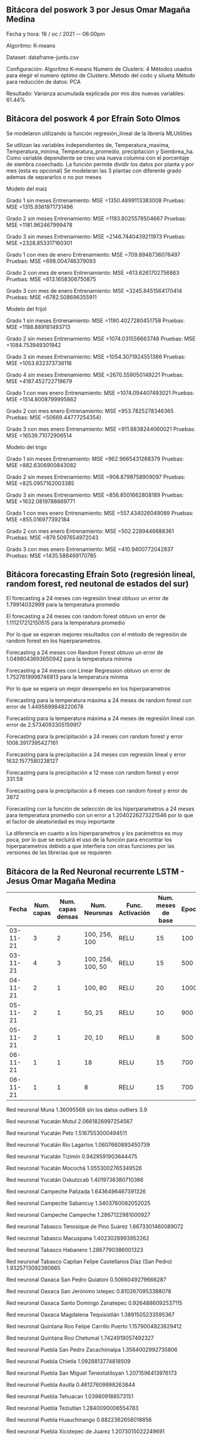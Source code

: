 
## Bitácora del poswork 3 por Jesus Omar Magaña Medina

Fecha y hora: 16 / oc / 2021 -- 06:00pm

Algoritmo: K-means

Dataset: dataframe-junto.csv

Configuración:
Algoritmo K-means
Numero de Clusters: 4
Métodos usados para elegir el numero óptimo de Clusters: Metodo del codo y silueta
Método para reducción de datos: PCA

Resultado:
Varianza acumulada explicada por mis dos nuevas variables: 61.44% 


## Bitácora del poswork 4 por Efraín Soto Olmos
Se modelaron utilizando la función regresión_lineal de la librería MLUtilities

Se utilizan las variables independientes de, Temperatura_maxima, Temperatura_minima, Temperatura_promedio, precipitacion y Siembrea_ha. Como variable dependiente se creo una nueva columna con el porcentaje de siembra cosechado.
La función permite dividir los datos por planta y por mes (esta es opcional)
Se modelaran las 3 plantas con diferente grado ademas de separarlos o no por meses

Modelo del maiz

Grado 1 sin meses
Entrenamiento: MSE =1350.4899113383008 Pruebas: MSE =1315.9361971731496

Grado 2 sin meses
Entrenamiento: MSE =1193.8025578504667 Pruebas: MSE =1181.962467999478

Grado 3 sin meses
Entrenamiento: MSE =2146.7440439211973 Pruebas: MSE =2328.853317160301

Grado 1 con mes de enero
Entrenamiento: MSE =709.8948736076497 Pruebas: MSE =698.004746379093

Grado 2 con mes de enero
Entrenamiento: MSE =613.6261702756863 Pruebas: MSE =613.1658306750875

Grado 3 con mes de enero
Entrenamiento: MSE =3245.8451564170414 Pruebas: MSE =6782.508696355911



Modelo del frijol

Grado 1 sin meses
Entrenamiento: MSE =1190.4027280451758 Pruebas: MSE =1188.889181493713

Grado 2 sin meses
Entrenamiento: MSE =1074.031556663748 Pruebas: MSE =1084.753949301942

Grado 3 sin meses
Entrenamiento: MSE =1054.3071924551366 Pruebas: MSE =1053.832373738116

Grado 4 sin meses
Entrenamiento: MSE =2670.559050149221 Pruebas: MSE =4187.452722719679

Grado 1 con mes enero
Entrenamiento: MSE =1074.094407493021 Pruebas: MSE =1514.8008799995862

Grado 2 con mes enero
Entrenamiento: MSE =953.7825278346365 Pruebas: MSE =50669.44777254354}

Grado 3 con mes enero
Entrenamiento: MSE =911.6838244060021 Pruebas: MSE =16539.71072906514



Modelo del trigo

Grado 1 sin meses
Entrenamiento: MSE =962.9665431268379 Pruebas: MSE =882.6306900843082


Grado 2 sin meses
Entrenamiento: MSE =908.8798758909097 Pruebas: MSE =825.0957162003385

Grado 3 sin meses
Entrenamiento: MSE =856.8501662808189 Pruebas: MSE =1632.0819788669771

Grado 1 con mes enero
Entrenamiento: MSE =557.434026049089 Pruebas: MSE =855.016977392184

Grado 2 con mes enero
Entrenamiento: MSE =502.2289446688361 Pruebas: MSE =879.5097654972043

Grado 3 con mes enero
Entrenamiento: MSE =410.9400772042837 Pruebas: MSE =1435.588469170785

## Bitácora forecasting Efraín Soto (regresión lineal, random forest, red neutonal de estados del sur)

El forecasting a 24 meses con  regresión lineal obtuvo un error de 1.79914032999 para la temperatura promedio

El forecasting a 24 meses con random forest obtuvo un error de 1.111217212150515 para la temperatura promedio

Por lo que se esperan mejores resultados con el método de regresión de random forest en los hiperparametros.



Forecasting a 24 meses con Random Forest obtuvo un error de 1.0498043693650942 para la temperatura mínima

Forecasting a 24 meses con Linear Regression obtuvo un error de 1.7527619998746913 para la temperatura mínima

Por lo que se espera un mejor desempeño en los hiperparametros



Forecasting para la temperatura máxima a 24 meses de random forest con error de 1.4495699848220678

Forecasting para la temperatura máxima a 24 meses de regresión lineal con error de 2.5734093305159917



Forecasting para la precipitación a 24 meses con random forest y error 1008.3917395427161

Forecasting para la precipitación a 24 meses con regresión lineal y error 1632.1577580238127

Forecasting para la precipitación a 12 mese con random forest y error 331.59

Forecasting para la precipitación a 6 meses con random forest y error de 3872





Forecasting con la función de selección de los hiperparametros a 24 meses para temperatura promedio con un error a 1.2040226273221546 por lo que el factor de
aleatoriedad es muy importante

La diferencia en cuanto a los hiperparametros y los parámetros es muy poca, por lo que se excluirá el uso de la función para encontrar los hiperparametros debido a que interfiera con
otras funciones por las versiones de las librerías que se requieren

## Bitácora de la Red Neuronal recurrente LSTM - Jesus Omar Magaña Medina
Fecha | Num. capas | Num. capas densas | Num. Neuronas | Func. Activación | Num. meses de base | Epocas | MSE | Resultado
-- | -- | -- | -- | -- | -- | -- | -- | --
03-11-21 | 3 | 2 | 100, 256, 100 | RELU | 15 | 100 | 5.400 | No buenos
03-11-21 | 4 | 3 | 100, 256, 100, 50 | RELU | 15 | 500 | 4.123 | No buenos
04-11-21 | 2 | 1 | 100, 80| RELU | 20 | 1000 | 2.451 | No buenos
05-11-21 | 2 | 1 | 50, 25| RELU | 10 | 900 | 2.534 | No buenos
05-11-21 | 2 | 1 | 20, 10 | RELU | 8 | 500 | 1.233 | No buenos
06-11-21 | 1 | 1 | 18 | RELU | 15 | 700 | 1.642 | No buenos
06-11-21 | 1 | 1 | 8| RELU | 15 | 700 | 0.248 | Buenos




Red neuronal Muna 1.36095568 sin los datos outliers 3.9

Red neuronal Yucatán Motul 2.0661826997254567

Red neuronal Yucatán Peto 1.5167553000494511

Red neuronal Yucatán Rio Lagartos 1.0607660893450739

Red neuronal Yucatán Tizimín 0.9429591903644475

Red neuronal Yucatán Mocochá 1.0553002765349526

Red neuronal Yucatán Oxkutzcab 1.4019736380710366


Red neuronal Campeche Palizada 1.6436496467391326

Red neuronal Campeche Sabancuy 1.3403760082052025

Red neuronal Campeche Campeche 1.2867122981000927


Red neuronal Tabasco Tenosique de Pino Suárez 1.6673301460089072

Red neuronal Tabasco Macuspana 1.4023028993952262

Red neuronal Tabasco Habanero 1.2867790386001323

Red neuronal Tabasco Capitan Felipe Castellanos Díaz (San Pedro) 1.9325713092380865


Red neuronal Oaxaca San Pedro Quiatoni 0.5066049279666287

Red neuronal Oaxaca San Jerónimo Ixtepec 0.8102670953388078

Red neuronal Oaxaca Santo Domingo Zanatepec 0.9264886092537115

Red neuronal Oaxaca Magdalena Tequisistlán 1.3891505233595367


Red neuronal Quintana Roo Felipe Carrillo Puerto 1.1579004923829412

Red neuronal Quintana Roo Chetumal 1.7424919057492327


Red neuronal Puebla San Pedro Zacachimalpa 1.3564002992735806

Red neuronal Puebla Chietla 1.0928813774818509

Red neuronal Puebla San Miguel Tenextatiloyan 1.2071596413976173

Red neuronal Puebla Axutla 0.46127609898263844

Red neuronal Puebla Tehuacan 1.039809188573151

Red neuronal Puebla Teziutlan 1.2840090006554783

Red neuronal Puebla Huauchinango 0.8822362658018856

Red neuronal Puebla Xicotepec de Juarez 1.2073015022249691
